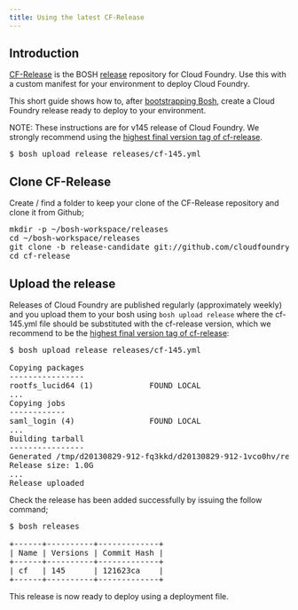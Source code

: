 ```yaml
---
title: Using the latest CF-Release
---
```


## <a id='intro'></a> Introduction ##

[CF-Release](https://github.com/cloudfoundry/cf-release) is the BOSH [release](/docs/running/bosh/reference/index.html#bosh-release) repository for Cloud Foundry. Use this with a custom manifest for your environment to deploy Cloud Foundry. 

This short guide shows how to, after [bootstrapping Bosh](/docs/running/deploying-cf/index.html), create a Cloud Foundry release ready to deploy to your environment. 

NOTE: These instructions are for v145 release of Cloud Foundry. We strongly recommend using the [highest final version tag of cf-release](https://github.com/cloudfoundry/cf-release/releases).

<pre class="terminal">
$ bosh upload release releases/cf-145.yml
</pre>

## <a id='clone'></a> Clone CF-Release ##

Create / find a folder to keep your clone of the CF-Release repository and clone it from Github;

<pre class="terminal">
mkdir -p ~/bosh-workspace/releases
cd ~/bosh-workspace/releases
git clone -b release-candidate git://github.com/cloudfoundry/cf-release.git
cd cf-release
</pre>

## <a id='upload-the-release'></a> Upload the release ##

Releases of Cloud Foundry are published regularly (approximately weekly) and you upload them to your bosh using `bosh upload release` where the cf-145.yml file should be substituted with the cf-release version, which we recommend to be the [highest final version tag of cf-release](https://github.com/cloudfoundry/cf-release/releases):

<pre class="terminal">
$ bosh upload release releases/cf-145.yml

Copying packages
----------------
rootfs_lucid64 (1)            FOUND LOCAL
...
Copying jobs
------------
saml_login (4)                FOUND LOCAL
...
Building tarball
----------------
Generated /tmp/d20130829-912-fq3kkd/d20130829-912-1vco0hv/release.tgz
Release size: 1.0G
...
Release uploaded
</pre>

Check the release has been added successfully by issuing the follow command;

<pre class="terminal">
$ bosh releases

+------+----------+-------------+
| Name | Versions | Commit Hash |
+------+----------+-------------+
| cf   | 145      | 121623ca    |
+------+----------+-------------+
</pre>

This release is now ready to deploy using a deployment file.
